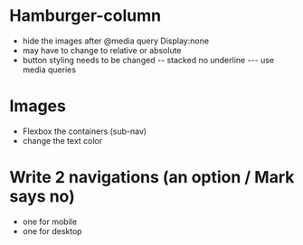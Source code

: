 # Hamburger-column

-   hide the images after @media query    Display:none 
-   may have to change to relative or absolute
-   button styling needs to be changed -- stacked no underline --- use media queries 

# Images 

-  Flexbox the containers (sub-nav)
-  change the text color 

# Write 2 navigations (an option / Mark says no)

-  one for mobile 
-  one for desktop 